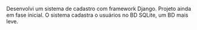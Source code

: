 Desenvolvi um sistema de cadastro com framework Django. Projeto ainda em fase inicial.
O sistema cadastra o usuários no BD SQLite, um BD mais leve.
